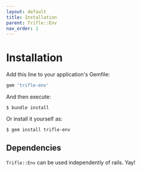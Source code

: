 ```yaml
---
layout: default
title: Installation
parent: Trifle::Env
nav_order: 1
---
```


# Installation

Add this line to your application's Gemfile:

```ruby
gem 'trifle-env'
```

And then execute:

    $ bundle install

Or install it yourself as:

    $ gem install trifle-env


## Dependencies

`Trifle::Env` can be used independently of rails. Yay!
